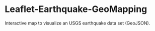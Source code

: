 # Leaflet-Earthquake-GeoMapping
Interactive map to visualize an USGS earthquake data set (GeoJSON).
